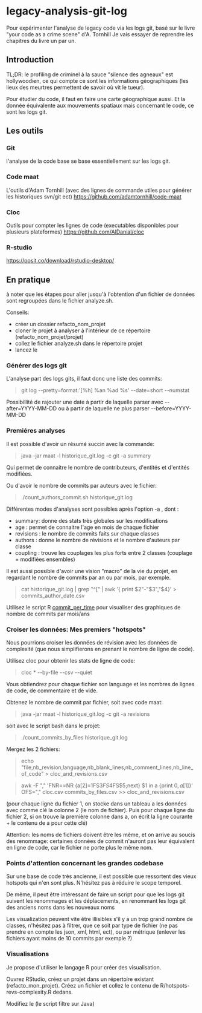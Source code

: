 # legacy-analysis-git-log
Pour expérimenter l'analyse de legacy code via les logs git, basé sur le livre "your code as a crime scene" d'A. Tornhill
Je vais essayer de reprendre les chapitres du livre un par un.

## Introduction
TL;DR: 
le profiling de criminel à la sauce "silence des agneaux" est hollywoodien, ce qui compte ce sont les informations géographiques (les lieux des meurtres permettent de savoir où vit le tueur).

Pour étudier du code, il faut en faire une carte géographique aussi. Et la donnée équivalente aux mouvements spatiaux mais concernant le code, ce sont les logs git.


## Les outils

### Git
l'analyse de la code base se base essentiellement sur les logs git.

### Code maat
L'outils d'Adam Tornhill (avec des lignes de commande utiles pour générer les historiques svn/git ect)
https://github.com/adamtornhill/code-maat

### Cloc
Outils pour compter les lignes de code (executables disponibles pour plusieurs plateformes)
https://github.com/AlDanial/cloc

### R-studio
https://posit.co/download/rstudio-desktop/

## En pratique

à noter que les étapes pour aller jusqu'à l'obtention d'un fichier de données sont regroupées dans le fichier analyze.sh.

Conseils: 
- créer un dossier refacto_nom_projet
- cloner le projet à analyser à l'intérieur de ce répertoire (refacto_nom_projet/projet)
- collez le fichier analyze.sh dans le répertoire projet
- lancez le

### Générer des logs git

L'analyse part des logs gits, il faut donc une liste des commits:
> git log --pretty=format:'[%h] %an %ad %s' --date=short --numstat

Possibillité de rajouter une date à partir de laquelle parser avec --after=YYYY-MM-DD ou à partir de laquelle ne plus parser --before=YYYY-MM-DD

### Premiéres analyses

Il est possible d'avoir un résumé succin avec la commande:
> java -jar maat -l historique_git.log -c git -a summary

Qui permet de connaitre le nombre de contributeurs, d'entités et d'entités modifiées.

Ou d'avoir le nombre de commits par auteurs avec le fichier:
> ./count_authors_commit.sh historique_git.log


Différentes modes d'analyses sont possibles après l'option -a , dont :
- summary: donne des stats très globales sur les modifications
- age : permet de connaitre l'age en mois de chaque fichier
- revisions : le nombre de commits faits sur chaque classes 
- authors : donne le nombre de révisions et le nombre d'auteurs par classe
- coupling : trouve les couplages les plus forts entre 2 classes (couplage = modifiées ensembles)


Il est aussi possible d'avoir une vision "macro" de la vie du projet, en regardant le nombre de commits par an ou par mois, par exemple.


> cat historique_git.log | grep "^\[" | awk '{ print $2"-"$3","$4}' > commits_author_date.csv

 Utilisez le script R [commit_per_time](R/commits_per_time.R) pour visualiser des graphiques de nombre de commits par mois/ans

### Croiser les données: Mes premiers "hotspots"

Nous pourrions croiser les données de révision avec les données de complexité (que nous simplifierons en prenant le nombre de ligne de code).

Utilisez cloc pour obtenir les stats de ligne de code:
> cloc * --by-file --csv --quiet

Vous obtiendrez pour chaque fichier son language et les nombres de lignes de code, de commentaire et de vide.

Obtenez le nombre de commit par fichier, soit avec code maat:
> java -jar maat -l historique_git.log -c git -a revisions

soit avec le script bash dans le projet:
> ./count_commits_by_files historique_git.log

Mergez les 2 fichiers:
> echo "file,nb_revision,language,nb_blank_lines,nb_comment_lines,nb_line_of_code" > cloc_and_revisions.csv

> awk -F "," 'FNR==NR {a[$2]=$1FS$3FS$4FS$5;next} $1 in a {print $0,a[$1]}' OFS="," cloc.csv commits_by_files.csv >> cloc_and_revisions.csv

(pour chaque ligne du fichier 1, on stocke dans un tableau a les données avec comme clé la colonne 2 (le nom de fichier). Puis pour chaque ligne du fichier 2, si on trouve la première colonne dans a, on écrit la ligne courante + le contenu de a pour cette clé)

Attention:
les noms de fichiers doivent être les même, et on arrive au soucis des renommage: certaines données de commit n'auront pas leur équivalent en ligne de code, car le fichier ne porte plus le même nom.

### Points d'attention concernant les grandes codebase

Sur une base de code très ancienne, il est possible que ressortent des vieux hotspots qui n'en sont plus. 
N'hésitez pas à réduire le scope temporel.

De même, il peut être intéressant de faire un script pour que les logs git suivent les renommages et les déplacements, en renommant les logs git des anciens noms dans les nouveaux noms

Les visualization peuvent vite être illisibles s'il y a un trop grand nombre de classes, n'hésitez pas à filtrer, que ce soit par type de fichier (ne pas prendre en compte les json, xml, html, ect), ou par métrique (enlever les fichiers ayant moins de 10 commits par exemple ?)

### Visualisations 

Je propose d'utiliser le langage R pour créer des visualisation.

Ouvrez RStudio, créez un projet dans un répertoire existant (refacto_mon_projet).
Créez un fichier et collez le contenu de R/hotspots-revs-complexity.R dedans.

Modifiez le (le script filtre sur Java)